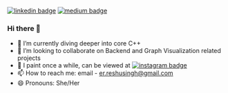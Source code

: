 [![linkedin badge](https://img.shields.io/badge/Reshu_Singh-30302f?style=flat&logo=linkedin)](https://www.linkedin.com/in/reshu-ai)
[![medium badge](https://img.shields.io/badge/Reshu_Singh-30302f?style=flat&logo=medium)](https://medium.com/@reshusingh)

### Hi there 👋

- 🌱 I’m currently diving deeper into core C++
- 👯 I’m looking to collaborate on Backend and Graph Visualization related projects
- 🎨 I paint once a while, can be viewed at [![instagram badge](https://img.shields.io/badge/reshpalette-30302f?style=flat&logo=instagram)](https://www.instagram.com/reshpalette/)
- 📫 How to reach me: email - er.reshusingh@gmail.com
- 😄 Pronouns: She/Her


